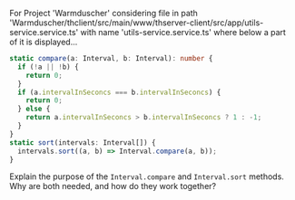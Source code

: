 For Project 'Warmduscher' considering file in path 'Warmduscher/thclient/src/main/www/thserver-client/src/app/utils-service.service.ts' with name 'utils-service.service.ts' where below a part of it is displayed...
```typescript
static compare(a: Interval, b: Interval): number {
  if (!a || !b) {
    return 0;
  }
  if (a.intervalInSeconcs === b.intervalInSeconcs) {
    return 0;
  } else {
    return a.intervalInSeconcs > b.intervalInSeconcs ? 1 : -1;
  }
}
static sort(intervals: Interval[]) {
  intervals.sort((a, b) => Interval.compare(a, b));
}
```
Explain the purpose of the `Interval.compare` and `Interval.sort` methods. Why are both needed, and how do they work together?